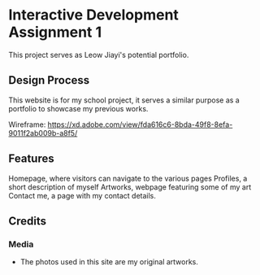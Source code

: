 # Interactive Development Assignment 1

This project serves as Leow Jiayi's potential portfolio.
 
## Design Process
 
This website is for my school project, it serves a similar purpose as a portfolio to showcase my previous works.

Wireframe: https://xd.adobe.com/view/fda616c6-8bda-49f8-8efa-9011f2ab009b-a8f5/

## Features

Homepage, where visitors can navigate to the various pages
Profiles, a short description of myself
Artworks, webpage featuring some of my art
Contact me, a page with my contact details.

## Credits

### Media
- The photos used in this site are my original artworks.
